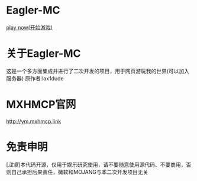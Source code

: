 # Eagler-MC
<a href="https://ppopp115.github.io/Eagler-MC/">play now(开始游戏)</a>
# 关于Eagler-MC
这是一个多方面集成并进行了二次开发的项目，用于网页游玩我的世界(可以加入服务器)
原作者:lax1dude
# MXHMCP官网
http://ym.mxhmcp.link
# 免责申明
[*注意*]本代码开源，仅用于娱乐研究使用，请不要随意使用源代码、不要商用，否则自己承担后果责任，微软和MOJANG与本二次开发项目无关
